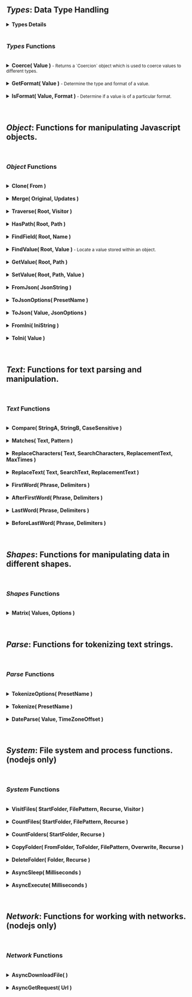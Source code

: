 
<br>
<br>

## ***Types***: Data Type Handling

<details>
<summary>
<strong>
Types Details
</strong>
</summary>


LiquicodeJS can classify and identify value types beyond the primitive data types supported by Javascript.


When obtaining FieldSchema objects from `Schema.ValueSchema()` or `Schema.ObjectSchema()`,
`FieldSchema.type` will contain the Javascript data type and `FieldSchema.format` will have a more specific type description.

Javascript (and JSON) offers four data types for your variable values: `boolean`, `number`, `string`,
and everything else is essentially an `object`.
This suits Javascript well for the types of things that Javascript needs to do like storing values in memory
and executing program statements with those values.
This is not always great on an application level though.
When you need to, for example, make sure that a variable contains an `array` of `string` or that value represents a floating point number.
Cases like these require additional progrma statements and type checking which can be consolidated into a set of functions.

The `Schema` module defines a few objects and functions to alleviate this burden from the application developer.

**The FieldSchema Object**

This object describes a value (or field) with greater precision then Javascript's `typeof` statement.
The `FieldSchema.type` member will always contain a Javascript data type while the `FieldSchema.format` field contains a more
detailed data type.

~~~javascript
FieldSchema = {
	type: '',				// Javascript data type (boolean, number, string, or object).
	format: '',				// A data type specific designation.
	default: undefined,		// A default value used for missing fields.
	name: '',				// Name of the field.
}
~~~

These functions will generate a `FieldSchema` from a single value or an object.
Be aware that only the top level members of an object are scrutinized as this is what we are typically interested in most cases.
Functions of the `Schema` module do not recurse into an object providing the schema for every single field in the object.
Rather, they inspect the top level of objects only and return an array of schema objects as a result.
Again, this handles most use cases with a consistent set of functions.
Any further validation/coercion that may be required can also be perfomed by the same functions on an individual case basis.

- `Schema.ValueSchema( FromValue )`
- `Schema.ObjectSchema( FromObject )`

Possible values for `FieldSchema.type` and `FieldSchema.format` are as follows:

| Type    | Format        | Default Value | Examples                              |
|---------|---------------|---------------|---------------------------------------|
| boolean | boolean       | false         | `true`, or `false`                |
| number  | integer       | 0             | `1`, `2`, or `3.0`              |
| number  | float         | 0             | `1.1`, `2.071`, or `3.14`       |
| string  | string        | ""            | `"Hello"`, or `""`                |
| object  | object        | {}            | `{ foo: 'bar' }`                    |
| object  | array         | []            | `[ 1, 'two', 3.14, null ]`          |
| object  | boolean-array | []            | `[ true, false, true ]`             |
| object  | number-array  | []            | `[ 1, 2, 3.14 ]`                    |
| object  | string-array  | []            | `[ 'one', 'two', 'three' ]`         |
| object  | object-array  | []            | `[ { foo: 'bar' }, [1,2,3], null ]` |
| object  | array-array   | []            | `[ [1,2,3], [], [4,5] ]`            |



**The ErrorValue Object**

LiquicodeJS introduces an `ErrorValue` object that is used to indicate and convey errors.
Some functions will return an `ErrorValue` object instead of throwing a Javascript `Error`.
In some cases, this can make code more efficient and legible when certain errors are tolerable
and you want to avoid the expensive cost of a Javascript `Error` that includes a call stack.

Use the `Schema.ErrorValue()` function to create an `ErrorValue` object and `Schema.IsErrorValue()` to test for errors.
An `ErrorValue` will always have `ErrorValue.ok = false` and `ErrorValue.error` will contain the error message.

~~~javascript
ErrorValue = {
	ok: false,		// Always set to "false".
	error: '',		// Error message.
	context: '',	// Context for the error (e.g. a function name).
}
~~~



**Value Coercion**

As data gets shuttled around between memory, files, and network transmissions, the representation of the data might
change to suit to the medium.
For example, an integer value being stored in a file might be read back out later as a string.
It's actual value hasn't changed, but the way it is represented has changed.
Javascript can be pretty forgiving in these cases by allowing a certain amount of type fluidity;
However, this can also cause some difficult to spot errors like when `'2' + 2` equals the string `'22'` and not the integer `4`.

Use these functions the validate that a value's type is of an expected type and to coerce the value, in a common sense way,
to that expected type.

- `Types.Coerce( Value, Schema, ThrowErrors )`
- `Types.Coerce( Value, Schema, ThrowErrors )`
- `Types.Coerces( Values, Schemas, ThrowErrors )`

This tables describes how values are converted from one data type to another during coercion:

| From Type | To Boolean     | To Number      | To String        | To Object      |
|-----------|----------------|----------------|------------------|----------------|
| undefined | DefaultValue() | DefaultValue() | DefaultValue()   | DefaultValue() |
| null      | DefaultValue() | DefaultValue() | DefaultValue()   | DefaultValue() |
| Boolean   | Value          | Number()       | toString()       | ErrorValue     |
| Number    | Boolean()      | Value          | toString()       | ErrorValue     |
| String    | Boolean()      | Number()       | Value            | JSON.parse()   |
| Object    | Boolean()      | Number()       | JSON.stringify() | Value          |



**Related Reading**

- [You Don't Know JS: Types & Grammar - Chapter 4. Coercion](https://www.oreilly.com/library/view/you-dont-know/9781491905159/ch04.html)


</details>

<br>

### ***Types*** Functions

<br>

<details>
<summary>
<strong>
Coerce( Value )
</strong>
<small>
- Returns a `Coercion` object which is used to coerce values to different types.
</small>
</summary>

> ### Types.***Coerce***( Value )
> 
> Returns a `Coercion` object which is used to coerce values to different types.
> 
> **Returns**: `object` - A `Coercion` object.

***Parameters***

|  Name              |  Type   | Required  |  Default          |  Description  
|--------------------|---------|-----------|-------------------|---------------
| Value              | `*`     | -         |                   | The value to coerce. This value is set to `Coercion.value`.

***Description***


The returned `Coercion` object has a single member `Coercion.value` and a number of coercion functions:

- `ToBoolean( Default = false )` :
	Returns the boolean value of `Coercion.value`.
	Anything can be coerced to a boolean.
	If value is a string, then 'false' and '0' will return false while 'true' will return true.

- `ToNumber( Default = 0 )` :
	Returns the numeric value of `Coercion.value`.
	Booleans, other numbers, and numeric strings can be coerced to a number.

- `ToString( Default = '' )` :
	Returns the string value of `Coercion.value`.
	Anything can be coerced to a string.
	If value is an object, then it is JSON stringified and returned.

- `ToObject( Default = null )` :
	Returns the object value of `Coercion.value`.
	Only JSON strings and other objects can be coerced to an object.
	If value is a JSON string, then it is JSON parsed and returned.

`Coercion.value` is set to the Value parameter.

**Usage**

There are two ways to use the `Coercion` object.

One way is to immediately call one of the coercion functions after obtaining the `Coercion` object:
~~~javascript
let number_42 = Liquicode.Types.Coerce( '42' ).ToNumber();
~~~

Another way is to reuse the `Coercion` object and alter the `Coercion.value` property yourself:
~~~javascript
let coercion = Liquicode.Types.Coerce();
coercion.value = '42';
let number_42 = coercion.ToNumber();
~~~

**Examples**

~~~javascript
// Coercing to boolean
Schema.Coerce( null ).ToBoolean()           // = false
Schema.Coerce( 0 ).ToBoolean()              // = false
Schema.Coerce( 'true' ).ToBoolean()         // = true

// Coercing to number
Schema.Coerce( null ).ToNumber()            // = 0
Schema.Coerce( '3.14' ).ToNumber()          // = 3.14
Schema.Coerce( 'foo' ).ToNumber()           // = 0

// Coercing to string
Schema.Coerce( null ).ToString()            // = ''
Schema.Coerce( '3.14' ).ToString()          // = '3.14'
Schema.Coerce( { foo: 'bar' } ).ToString()  // = '{"foo":"bar"}'

// Coercing to object
Schema.Coerce( null ).ToObject()            // = null
Schema.Coerce( 3.14 ).ToObject()            // = null
Schema.Coerce( '{"foo":"bar"}' ).ToObject() // = { foo: 'bar' }

// Coercing with a Default
Schema.Coerce( 'Hello' ).ToNumber( -1 )     // = -1
Schema.Coerce( true ).ToObject( {} )        // = {}
Schema.Coerce( 1024 ).ToObject( {} )        // = {}
Schema.Coerce( null ).ToObject( { a: 1 } )  // = { a: 1 }
Schema.Coerce( null ).ToObject( [ 1, 2 ] )  // = [ 1, 2 ]
~~~



---
</details>

<br>

<details>
<summary>
<strong>
GetFormat( Value )
</strong>
<small>
- Determine the type and format of a value.
</small>
</summary>

> ### Types.***GetFormat***( Value )
> 
> Determine the type and format of a value.
> 
> **Returns**: `string` - An extended type description.

***Parameters***

|  Name              |  Type   | Required  |  Default          |  Description  
|--------------------|---------|-----------|-------------------|---------------
| Value              | `*`     | required  |                   | The value to get the format for.

***Description***


Iterates through `Types.Formats` in reverse order and calls each `Format.IsFormat()` function.
When one of the formats returns `true`, then it's type and format are returned separated by `:`.

**Examples**

~~~javascript
Liquicode.Types.GetFormat( '42' )         // = 'number:integer'
Liquicode.Types.GetFormat( 'Hello' )      // = 'string:string'
Liquicode.Types.GetFormat( new Date() )   // = 'object:datetime'
Liquicode.Types.GetFormat( [ 1, 2, 3 ] )  // = 'object:number-array'
~~~



---
</details>

<br>

<details>
<summary>
<strong>
IsFormat( Value, Format )
</strong>
<small>
- Determine if a value is of a particular format.
</small>
</summary>

> ### Types.***IsFormat***( Value, Format )
> 
> Determine if a value is of a particular format.
> 
> **Returns**: `boolean` - True if the value matches the format.

***Parameters***

|  Name              |  Type   | Required  |  Default          |  Description  
|--------------------|---------|-----------|-------------------|---------------
| Value              | `*`     | required  |                   | The value to test.
| Format             | `string` | required |                   | The type and format to test for as: `"type:format"`.

***Description***


Looks up the specified format in `Types.Formats` and calls the `Format.IsFormat()` function.

The `Format` parameter must specify both type and format to be tested for.

**Examples**

~~~javascript
Liquicode.Types.IsFormat( 'Hello', 'string:string' )            // = true
Liquicode.Types.IsFormat( 'Hello', 'string:json' )              // = false
Liquicode.Types.IsFormat( [ 1, 2, 3 ], 'object:array' )         // = true
Liquicode.Types.IsFormat( [ 1, 2, 3 ], 'object:number-array' )  // = true
Liquicode.Types.IsFormat( [ 1, 2, 3 ], 'object:string-array' )  // = false
~~~



---
</details>

<br>
<br>

## ***Object***: Functions for manipulating Javascript objects.


<br>

### ***Object*** Functions

<br>

<details>
<summary>
<strong>
Clone( From )
</strong>
</summary>

> ### Object.***Clone***( From )
> 
> undefined
> 
> **Returns**: `string`

***Parameters***

|  Name              |  Type   | Required  |  Default          |  Description  
|--------------------|---------|-----------|-------------------|---------------
| From               | `object` | -        | {}                | 

***Description***

Returns a clone of the given object.
This is equivalent to doing A = JSON.parse( JSON.stringify( B ) ).


---
</details>

<br>

<details>
<summary>
<strong>
Merge( Original, Updates )
</strong>
</summary>

> ### Object.***Merge***( Original, Updates )
> 
> undefined
> 
> **Returns**: `object`

***Parameters***

|  Name              |  Type   | Required  |  Default          |  Description  
|--------------------|---------|-----------|-------------------|---------------
| Original           | `object` | required |                   | 
| Updates            | `object` | -        |                   | 


---
</details>

<br>

<details>
<summary>
<strong>
Traverse( Root, Visitor )
</strong>
</summary>

> ### Object.***Traverse***( Root, Visitor )
> 
> undefined
> 
> **Returns**: `string`

***Parameters***

|  Name              |  Type   | Required  |  Default          |  Description  
|--------------------|---------|-----------|-------------------|---------------
| Root               | `object` | required |                   | 
| Visitor            | `function` | required |                 | 

***Description***



Traverses and calls a visitor callback function for each field in an object.
This functions recurses through sub-objects and traverses the entire object.




---
</details>

<br>

<details>
<summary>
<strong>
HasPath( Root, Path )
</strong>
</summary>

> ### Object.***HasPath***( Root, Path )
> 
> undefined
> 
> **Returns**: `boolean`

***Parameters***

|  Name              |  Type   | Required  |  Default          |  Description  
|--------------------|---------|-----------|-------------------|---------------
| Root               | `object` | required |                   | 
| Path               | `string` | required |                   | 


---
</details>

<br>

<details>
<summary>
<strong>
FindField( Root, Name )
</strong>
</summary>

> ### Object.***FindField***( Root, Name )
> 
> undefined
> 
> **Returns**: `string`

***Parameters***

|  Name              |  Type   | Required  |  Default          |  Description  
|--------------------|---------|-----------|-------------------|---------------
| Root               | `object` | required |                   | 
| Name               | `string` | required |                   | 


---
</details>

<br>

<details>
<summary>
<strong>
FindValue( Root, Value )
</strong>
<small>
- Locate a value stored within an object.
</small>
</summary>

> ### Object.***FindValue***( Root, Value )
> 
> Locate a value stored within an object.
> 
> **Returns**: `string`

***Parameters***

|  Name              |  Type   | Required  |  Default          |  Description  
|--------------------|---------|-----------|-------------------|---------------
| Root               | `object` | required |                   | 
| Value              | `*`     | required  |                   | The value to search for. This must be primitive data type (boolean, number, or string).


---
</details>

<br>

<details>
<summary>
<strong>
GetValue( Root, Path )
</strong>
</summary>

> ### Object.***GetValue***( Root, Path )
> 
> undefined
> 
> **Returns**: `*`

***Parameters***

|  Name              |  Type   | Required  |  Default          |  Description  
|--------------------|---------|-----------|-------------------|---------------
| Root               | `object` | required |                   | 
| Path               | `string` | required |                   | 


---
</details>

<br>

<details>
<summary>
<strong>
SetValue( Root, Path, Value )
</strong>
</summary>

> ### Object.***SetValue***( Root, Path, Value )
> 
> undefined
> 
> **Returns**: `*`

***Parameters***

|  Name              |  Type   | Required  |  Default          |  Description  
|--------------------|---------|-----------|-------------------|---------------
| Root               | `object` | required |                   | 
| Path               | `string` | required |                   | 
| Value              | `*`     | required  |                   | 


---
</details>

<br>

<details>
<summary>
<strong>
FromJson( JsonString )
</strong>
</summary>

> ### Object.***FromJson***( JsonString )
> 
> undefined
> 
> **Returns**: `object`

***Parameters***

|  Name              |  Type   | Required  |  Default          |  Description  
|--------------------|---------|-----------|-------------------|---------------
| JsonString         | `string` | -        |                   | 

***Description***


Parse a Json string and return an object value.
This is identical Javascript's "JSON.parse()" function.

There are some significant differences from Javascript's version.
The parser is a bit more relaxed and allows:
- Identifiers are not required to have quotes.
- A comma can appear after the last element of an array or object.
- String literals can use either single or double quotes.
- Parsing automatically stops when the closing brace or bracket is found in the json string.




---
</details>

<br>

<details>
<summary>
<strong>
ToJsonOptions( PresetName )
</strong>
</summary>

> ### Object.***ToJsonOptions***( PresetName )
> 
> undefined
> 
> **Returns**: `object`

***Parameters***

|  Name              |  Type   | Required  |  Default          |  Description  
|--------------------|---------|-----------|-------------------|---------------
| PresetName         | `string` | -        |                   | 

***Description***





---
</details>

<br>

<details>
<summary>
<strong>
ToJson( Value, JsonOptions )
</strong>
</summary>

> ### Object.***ToJson***( Value, JsonOptions )
> 
> undefined
> 
> **Returns**: `object`

***Parameters***

|  Name              |  Type   | Required  |  Default          |  Description  
|--------------------|---------|-----------|-------------------|---------------
| Value              | `*`     | -         |                   | The value to convert to a json string.
| JsonOptions        | `object|string` | - |                   | Can be an options object or the name of an options preset ("default", "pretty", or "pretty-2")

***Description***





---
</details>

<br>

<details>
<summary>
<strong>
FromIni( IniString )
</strong>
</summary>

> ### Object.***FromIni***( IniString )
> 
> undefined
> 
> **Returns**: `object`

***Parameters***

|  Name              |  Type   | Required  |  Default          |  Description  
|--------------------|---------|-----------|-------------------|---------------
| IniString          | `string` | -        |                   | 

***Description***


Parse an Ini string and return an object value.




---
</details>

<br>

<details>
<summary>
<strong>
ToIni( Value )
</strong>
</summary>

> ### Object.***ToIni***( Value )
> 
> undefined
> 
> **Returns**: `object`

***Parameters***

|  Name              |  Type   | Required  |  Default          |  Description  
|--------------------|---------|-----------|-------------------|---------------
| Value              | `object` | -        |                   | 

***Description***


Parse an Ini string and return an object value.




---
</details>

<br>
<br>

## ***Text***: Functions for text parsing and manipulation.


<br>

### ***Text*** Functions

<br>

<details>
<summary>
<strong>
Compare( StringA, StringB, CaseSensitive )
</strong>
</summary>

> ### Text.***Compare***( StringA, StringB, CaseSensitive )
> 
> undefined
> 
> **Returns**: `string`

***Parameters***

|  Name              |  Type   | Required  |  Default          |  Description  
|--------------------|---------|-----------|-------------------|---------------
| StringA            | `string` | -        |                   | 
| StringB            | `string` | -        |                   | 
| CaseSensitive      | `boolean` | -       | true              | 

***Description***

Compares two strings.
Returns a `-1` if `StringA` is less than `StringB`.
Returns a `1` if `StringA` is greater than than `StringB`.
Returns a `0` if `StringA` and `StringB` are the same.


---
</details>

<br>

<details>
<summary>
<strong>
Matches( Text, Pattern )
</strong>
</summary>

> ### Text.***Matches***( Text, Pattern )
> 
> undefined
> 
> **Returns**: `string`

***Parameters***

|  Name              |  Type   | Required  |  Default          |  Description  
|--------------------|---------|-----------|-------------------|---------------
| Text               | `string` | required |                   | 
| Pattern            | `string` | required |                   | 

***Description***

Matches the text against a wildcard-lik pattern.
Returns true If the match succeeds, otherwise false.


---
</details>

<br>

<details>
<summary>
<strong>
ReplaceCharacters( Text, SearchCharacters, ReplacementText, MaxTimes )
</strong>
</summary>

> ### Text.***ReplaceCharacters***( Text, SearchCharacters, ReplacementText, MaxTimes )
> 
> undefined
> 
> **Returns**: `string`

***Parameters***

|  Name              |  Type   | Required  |  Default          |  Description  
|--------------------|---------|-----------|-------------------|---------------
| Text               | `string` | required |                   | 
| SearchCharacters   | `string` | required |                   | 
| ReplacementText    | `string` | required |                   | 
| MaxTimes           | `number` | -        | -1                | 

***Description***

Replaces characters within a string.
Returns the modified string.


---
</details>

<br>

<details>
<summary>
<strong>
ReplaceText( Text, SearchText, ReplacementText )
</strong>
</summary>

> ### Text.***ReplaceText***( Text, SearchText, ReplacementText )
> 
> undefined
> 
> **Returns**: `string`

***Parameters***

|  Name              |  Type   | Required  |  Default          |  Description  
|--------------------|---------|-----------|-------------------|---------------
| Text               | `string` | required |                   | 
| SearchText         | `string` | required |                   | 
| ReplacementText    | `string` | required |                   | 


---
</details>

<br>

<details>
<summary>
<strong>
FirstWord( Phrase, Delimiters )
</strong>
</summary>

> ### Text.***FirstWord***( Phrase, Delimiters )
> 
> undefined
> 
> **Returns**: `string`

***Parameters***

|  Name              |  Type   | Required  |  Default          |  Description  
|--------------------|---------|-----------|-------------------|---------------
| Phrase             | `string` | -        |                   | A text phrase containing words separated by delimiters.
| Delimiters         | `string` | -        | " "               | A string of whitespace and punctuation characters that break the phrase into words.

***Description***

Returns the first word of a text phrase.


---
</details>

<br>

<details>
<summary>
<strong>
AfterFirstWord( Phrase, Delimiters )
</strong>
</summary>

> ### Text.***AfterFirstWord***( Phrase, Delimiters )
> 
> undefined
> 
> **Returns**: `string`

***Parameters***

|  Name              |  Type   | Required  |  Default          |  Description  
|--------------------|---------|-----------|-------------------|---------------
| Phrase             | `string` | -        |                   | A text phrase containing words separated by delimiters.
| Delimiters         | `string` | -        | " "               | A string of characters that break the phrase into words.

***Description***

Returns the remainder of a text phrase occurring after the first word.


---
</details>

<br>

<details>
<summary>
<strong>
LastWord( Phrase, Delimiters )
</strong>
</summary>

> ### Text.***LastWord***( Phrase, Delimiters )
> 
> undefined
> 
> **Returns**: `string`

***Parameters***

|  Name              |  Type   | Required  |  Default          |  Description  
|--------------------|---------|-----------|-------------------|---------------
| Phrase             | `string` | -        |                   | A text phrase containing words separated by delimiters.
| Delimiters         | `string` | -        | " "               | A string of characters that break the phrase into words.

***Description***

Returns the last word of a text phrase.


---
</details>

<br>

<details>
<summary>
<strong>
BeforeLastWord( Phrase, Delimiters )
</strong>
</summary>

> ### Text.***BeforeLastWord***( Phrase, Delimiters )
> 
> undefined
> 
> **Returns**: `string`

***Parameters***

|  Name              |  Type   | Required  |  Default          |  Description  
|--------------------|---------|-----------|-------------------|---------------
| Phrase             | `string` | -        |                   | A text phrase containing words separated by delimiters.
| Delimiters         | `string` | -        | " "               | A string of characters that break the phrase into words.

***Description***

Returns the remainder of a text phrase occurring befiore the last word.


---
</details>

<br>
<br>

## ***Shapes***: Functions for manipulating data in different shapes.


<br>

### ***Shapes*** Functions

<br>

<details>
<summary>
<strong>
Matrix( Values, Options )
</strong>
</summary>

> ### Shapes.***Matrix***( Values, Options )
> 
> undefined
> 
> **Returns**: `object`

***Parameters***

|  Name              |  Type   | Required  |  Default          |  Description  
|--------------------|---------|-----------|-------------------|---------------
| Values             | `object` | required | [[]]              | One of: a two-dimensional array of arrays, a one-dimensional array of values, or an integer.
| Options            | `object` | -        | {}                | Set of options controlling Matrix operation.

***Description***


A Matrix object is essentially a two-dimensional array (an array of arrays).
This function will create and return a new Matrix object.


***Values Parameter***

You can specify the initial contents of the Matrix with the Values parameter.
If Values is an array of arrays, then Matrix will contain those values.
If Values is a one-dimensional array, then Matrix will have a single row reflecting those values.
If Values is an integer, then Matrix will be created with that number of blank rows.

Note that the only way to create a new Matrix with no rows in it is: `Shapes.Matrix( 0, Options )`


***Options Parameter***

The Options parameter is an options object:
~~~javascript
Options = {
	default_value: null,    // A default value to use when no other value exists.
	clone_values: false,    // If true, any values read or written to the Matrix are cloned first.
}
~~~


***How It Works***

The Matrix object contains a `RowData` member which is an array of arrays that contains the values for the matrix.
This is maintained as a jagged array, meaning that each row of the matrix may be of different lengths.
~~~javascript
[	// Matrix maintains values in a jagged array:
	[ 1, 2, 3, 4 ],
	[ 1, 2, 3 ],
	[ 1, 2, 3, 4, 5 ],
]
~~~

When calling the `AppendColumns`, `InsertColumns`, `SetColumn`, or `SetValue` functions,
it may be necessary for the matrix to fill out the columns of shorter rows so that the target column exists.
For example, appending a blank column (`AppendColumns()`) to the matrix above would yield:
~~~javascript
[	// Matrix fills columns with
	// default values as needed:
	[ 1, 2, 3, 4,    null, null ],
	[ 1, 2, 3, null, null, null ],
	[ 1, 2, 3, 4,    5,    null ],
]
~~~
You can change the value used to fill blank columns by changing `Option.default_value`.


***Cell Addressing***

When working with Matrix, you will usually need to identify a particular Row or Column to work with.
Matrix supports three types addressing modes:

- 1) A zero-based index used as a row/column index.
This index must be greater than or equal to zero and less than the extent (i.e. the RowCount or ColumnCount).

- 2) A negative index that serves as an offset from the extent (e.g. -1 = RowCount - 1).
This type of index must be between -extent and -1, inclusive.

- 3) A spreadsheet style address (e.g. 'A1', 'B2', etc.).
This type of address has letters component which indicates a column.
This is followed by a digits component that is a one-based row number.


***Matrix Functions***

The Matrix object also has a number of functions which allow you to manipulate the Matrix object.

- Addressing Functions:
	These are utility functions that assist when working with the spreadsheet style of addressing.
	These functions are used internally by Matrix.
	They do not consider the validity of any particular address or index within the current Matrix.

	- `IsValidAddress( Address )`:
		Returns `true` if Address is a valid address, otherwise `false`.
		A valid address must contain a column component in letters ('AB') and a row component in digits ('12').
		This function determines only if the Address parameter is a properly formatted address,
		regardless if the address lies outside the bounds of this particular Matrix.

	- `NumberToLetters( Number )`:
		Returns the letters component of an address for any positive number (e.g. 1='A', 2='B', 28='AB', etc.).

	- `LettersToNumber( Address )`:
		Converts the letters component of an address to a positive number.
		Address is a string that starts with, or is entirely composed of, letters.

- Row Functions:
	
	- `RowIndexOf( Address )`:
	Will return a valid row index for this Matrix from the given Address.
	Address can represent any of the three addressing styles.

	- `RowCount()`:
	Returns the number of rows within the Matrix.

	- `AppendRows( Values )`:
	Appends one or more rows to the end of the Matrix.
	If Values is not supplied, then a blank row is appended.
	If Values is a one-dimensional array, then a single row is appended.
	If Values is a two-dimensional array, then multiple rows are appended.

	- `InsertRows( Row, Values )`:
	Inserts one or more rows within the Matrix, starting at the given Row address.
	If Values is not supplied, then a blank row is appended.
	If Values is a one-dimensional array, then a single row is appended.
	If Values is a two-dimensional array, then multiple rows are appended.
	Note that it is not possible to append a row to a Matrix by using this function.

	- `DeleteRows( Row, Count )`:
	Deletes one or more rows within the Matrix, starting at the given Row address.
	If Count is not supplied, then a single row is deleted.

	- `GetRow( Row )`:
	Returns a single row of values from the Matrix, at the given Row address.

	- `SetRow( Row, Values )`:
	Replaces a single row of values (a one-dimensional array) within the Matrix, at the given Row address.
	If Values is not supplied, then a blank row is set at that location.

- Column Functions:

	- `ColumnIndexOf( Address )`:
	Will return a valid column index for this Matrix from the given Address.
	Address can represent any of the three addressing styles.

	- `ColumnCount()`:
	Returns the number of columns within the Matrix.

	- `AppendColumns( Values )`:
	Appends one or more columns to the end of the Matrix.
	If Values is not supplied, then a blank column is appended.
	If Values is a one-dimensional array, then a single column is appended.
	If Values is a two-dimensional array, then multiple columns are appended.

	- `InsertColumns( Column, Values )`:
	Inserts one or more columns within the Matrix, starting at the given Column address.
	If Values is not supplied, then a blank column is appended.
	If Values is a one-dimensional array, then a single column is appended.
	If Values is a two-dimensional array, then multiple columns are appended.
	Note that it is not possible to append a column to a Matrix by using this function.

	- `DeleteColumns( Column, Count )`:
	Deletes one or more columns within the Matrix, starting at the given Column address.
	If Count is not supplied, then a single column is deleted.

	- `GetColumn( Column )`:
	Returns a single column of values from the Matrix, at the given Column address.

	- `SetColumn( Column, Values )`:
	Replaces a single column of values (a one-dimensional array) within the Matrix, at the given Column address.
	If Values is not supplied, then a blank column is set at that location.

- Value Functions:

	- `GetValue( Row, Column )`:
	Returns a single value located at Row and Column within the Matrix.
	Row can be a string address, in which case the Column parameter is omitted.

	- `SetValue( Row, Column, Value )`:
	Sets a single value located at Row and Column within the Matrix.
	Row can be a string address, in which case the Column parameter is omitted.
	
	- `GetMatrix( Row, Column, RowCount, ColumnCount )`:
	Constructs a new Matrix of values from within the called Matrix.
	Values are taken starting at the location described by Row and Column and extending for RowCount rows and ColumnCount columns.
		- You can call this using four parameters: `GetMatrix( Row, Column, RowCount, ColumnCount )`
		- You can call this using three parameters: `GetMatrix( Address, RowCount, ColumnCount )`
		- You can call this using two parameters: `GetMatrix( Address, Size )`

	- `SetMatrix( Row, Column, Matrix )`:
	Sets a matrix of values starting at Row and Column.




---
</details>

<br>
<br>

## ***Parse***: Functions for tokenizing text strings.


<br>

### ***Parse*** Functions

<br>

<details>
<summary>
<strong>
TokenizeOptions( PresetName )
</strong>
</summary>

> ### Parse.***TokenizeOptions***( PresetName )
> 
> undefined
> 
> **Returns**: `object`

***Parameters***

|  Name              |  Type   | Required  |  Default          |  Description  
|--------------------|---------|-----------|-------------------|---------------
| PresetName         | `string` | -        |                   | To retrieve an options preset, use one of: 'csv', or 'cli' You can leave this empty or 'default' for the default options.

***Description***

Returns a set of options for calling Tokenize().
Throws an error if an invalid value for PresetName is given.


---
</details>

<br>

<details>
<summary>
<strong>
Tokenize( PresetName )
</strong>
</summary>

> ### Parse.***Tokenize***( PresetName )
> 
> undefined
> 
> **Returns**: `object`

***Parameters***

|  Name              |  Type   | Required  |  Default          |  Description  
|--------------------|---------|-----------|-------------------|---------------
| PresetName         | `string` | -        |                   | To retrieve an options preset, use one of: 'csv', or 'cli' You can leave this empty for the default options.

***Description***

Returns the parsed tokens.


---
</details>

<br>

<details>
<summary>
<strong>
DateParse( Value, TimeZoneOffset )
</strong>
</summary>

> ### Parse.***DateParse***( Value, TimeZoneOffset )
> 
> undefined
> 
> **Returns**: `object`

***Parameters***

|  Name              |  Type   | Required  |  Default          |  Description  
|--------------------|---------|-----------|-------------------|---------------
| Value              | `string` | required |                   | 
| TimeZoneOffset     | `string` | -        | "+0000"           | 

***Description***


Dates and times are funny little creatures.



---
</details>

<br>
<br>

## ***System***: File system and process functions. (nodejs only)


<br>

### ***System*** Functions

<br>

<details>
<summary>
<strong>
VisitFiles( StartFolder, FilePattern, Recurse, Visitor )
</strong>
</summary>

> ### System.***VisitFiles***( StartFolder, FilePattern, Recurse, Visitor )
> 
> undefined
> 
> **Returns**: `number`

***Parameters***

|  Name              |  Type   | Required  |  Default          |  Description  
|--------------------|---------|-----------|-------------------|---------------
| StartFolder        | `string` | required |                   | 
| FilePattern        | `string` | -        |                   | 
| Recurse            | `boolean` | -       |                   | 
| Visitor            | `function` | -      |                   | 

***Description***

Scans a folder and calls the Visitor callback function for each folder/file encountered.
Returns the number of folders/files visited.


---
</details>

<br>

<details>
<summary>
<strong>
CountFiles( StartFolder, FilePattern, Recurse )
</strong>
</summary>

> ### System.***CountFiles***( StartFolder, FilePattern, Recurse )
> 
> undefined
> 
> **Returns**: `number`

***Parameters***

|  Name              |  Type   | Required  |  Default          |  Description  
|--------------------|---------|-----------|-------------------|---------------
| StartFolder        | `string` | required |                   | 
| FilePattern        | `string` | -        | "*"               | 
| Recurse            | `boolean` | -       |                   | 

***Description***

Scans a folder and calls the Visitor callback function for each folder/file encountered.
Returns the number of folders/files visited.


---
</details>

<br>

<details>
<summary>
<strong>
CountFolders( StartFolder, Recurse )
</strong>
</summary>

> ### System.***CountFolders***( StartFolder, Recurse )
> 
> undefined
> 
> **Returns**: `number`

***Parameters***

|  Name              |  Type   | Required  |  Default          |  Description  
|--------------------|---------|-----------|-------------------|---------------
| StartFolder        | `string` | required |                   | 
| Recurse            | `boolean` | -       |                   | 

***Description***

Scans a folder and calls the Visitor callback function for each folder/file encountered.
Returns the number of folders/files visited.


---
</details>

<br>

<details>
<summary>
<strong>
CopyFolder( FromFolder, ToFolder, FilePattern, Overwrite, Recurse )
</strong>
</summary>

> ### System.***CopyFolder***( FromFolder, ToFolder, FilePattern, Overwrite, Recurse )
> 
> undefined
> 
> **Returns**: `number`

***Parameters***

|  Name              |  Type   | Required  |  Default          |  Description  
|--------------------|---------|-----------|-------------------|---------------
| FromFolder         | `string` | required |                   | 
| ToFolder           | `string` | required |                   | 
| FilePattern        | `string` | -        | "*"               | 
| Overwrite          | `boolean` | -       |                   | 
| Recurse            | `boolean` | -       |                   | 

***Description***

Copies files from one folder to another.
Returns the number of files copied.


---
</details>

<br>

<details>
<summary>
<strong>
DeleteFolder( Folder, Recurse )
</strong>
</summary>

> ### System.***DeleteFolder***( Folder, Recurse )
> 
> undefined
> 
> **Returns**: `number`

***Parameters***

|  Name              |  Type   | Required  |  Default          |  Description  
|--------------------|---------|-----------|-------------------|---------------
| Folder             | `string` | required |                   | 
| Recurse            | `boolean` | -       |                   | 

***Description***

Deletes a folder and all of its sub-folders and files.
Returns the number of folders and files deleted.


---
</details>

<br>

<details>
<summary>
<strong>
AsyncSleep( Milliseconds )
</strong>
</summary>

> ### System.***AsyncSleep***( Milliseconds )
> 
> undefined
> 
***Parameters***

|  Name              |  Type   | Required  |  Default          |  Description  
|--------------------|---------|-----------|-------------------|---------------
| Milliseconds       | `number` | -        |                   | 


---
</details>

<br>

<details>
<summary>
<strong>
AsyncExecute( Milliseconds )
</strong>
</summary>

> ### System.***AsyncExecute***( Milliseconds )
> 
> undefined
> 
***Parameters***

|  Name              |  Type   | Required  |  Default          |  Description  
|--------------------|---------|-----------|-------------------|---------------
| Milliseconds       | `number` | -        |                   | 


---
</details>

<br>
<br>

## ***Network***: Functions for working with networks. (nodejs only)


<br>

### ***Network*** Functions

<br>

<details>
<summary>
<strong>
AsyncDownloadFile(  )
</strong>
</summary>

> ### Network.***AsyncDownloadFile***(  )
> 
> undefined
> 
> **Returns**: `string`

***Description***

Download a file from an url.


---
</details>

<br>

<details>
<summary>
<strong>
AsyncGetRequest( Url )
</strong>
</summary>

> ### Network.***AsyncGetRequest***( Url )
> 
> undefined
> 
> **Returns**: `string`

***Parameters***

|  Name              |  Type   | Required  |  Default          |  Description  
|--------------------|---------|-----------|-------------------|---------------
| Url                | `string` | required |                   | 

***Description***

Make an http get request for a an url.


---
</details>
